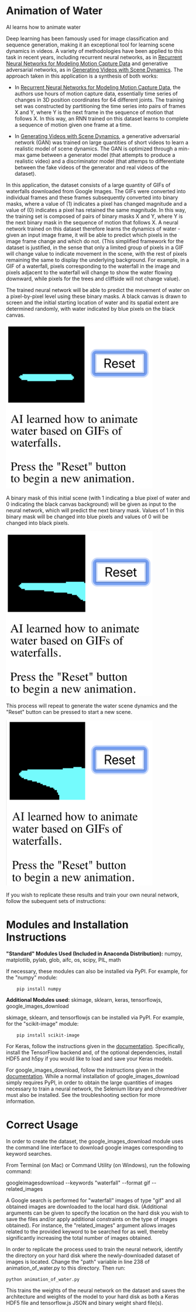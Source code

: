 Animation of Water
=========================

AI learns how to animate water

Deep learning has been famously used for image classification and sequence generation, making it an exceptional tool for learning scene dynamics in videos. A variety of methodologies have been applied to this task in recent years, including recurrent neural networks, as in [Recurrent Neural Networks for Modeling Motion Capture Data](https://www.eurasip.org/Proceedings/Eusipco/Eusipco2017/wpapers/DL2.pdf) and generative adversarial networks, as in [Generating Videos with Scene Dynamics](http://www.cs.columbia.edu/~vondrick/tinyvideo/). The approach taken in this application is a synthesis of both works:

- In [Recurrent Neural Networks for Modeling Motion Capture Data](https://www.eurasip.org/Proceedings/Eusipco/Eusipco2017/wpapers/DL2.pdf), the authors use hours of motion capture data, essentially time series of changes in 3D position coordinates for 64 different joints. The training set was constructed by partitioning the time series into pairs of frames X and Y, where Y is the next frame in the sequence of motion that follows X. In this way, an RNN trained on this dataset learns to complete a sequence of motion given one frame at a time. 

- In [Generating Videos with Scene Dynamics](http://www.cs.columbia.edu/~vondrick/tinyvideo/), a generative adversarial network (GAN) was trained on large quantities of short videos to learn a realistic model of scene dynamics. The GAN is optimized through a min-max game between a generator model (that attempts to produce a realistic video) and a discriminator model (that attemps to differentiate between the fake videos of the generator and real videos of the dataset). 

In this application, the dataset consists of a large quantity of GIFs of waterfalls downloaded from Google Images. The GIFs were converted into individual frames and these frames subsequently converted into binary masks, where a value of (1) indicates a pixel has changed magnitude and a value of (0) indicates a pixel has retained the same magnitude. In this way, the training set is composed of pairs of binary masks X and Y, where Y is the next binary mask in the sequence of motion that follows X. A neural network trained on this dataset therefore learns the dynamics of water - given an input image frame, it will be able to predict which pixels in the image frame change and which do not. (This simplified framework for the dataset is justified, in the sense that only a limited group of pixels in a GIF will change value to indicate movement in the scene, with the rest of pixels remaining the same to display the underlying background. For example, in a GIF of a waterfall, pixels corresponding to the waterfall in the image and pixels adjacent to the waterfall will change to show the water flowing downward, while pixels for the trees and cliffside will not change value). 

The trained neural network will be able to predict the movement of water on a pixel-by-pixel level using these binary masks. A black canvas is drawn to screen and the initial starting location of water and its spatial extent are determined randomly, with water indicated by blue pixels on the black canvas. 

<img src="https://github.com/cchinchristopherj/Animation-of-Water/blob/cchinchristopherj-patch-1/Images/animation1.png" width="400" height="450" />

A binary mask of this initial scene (with 1 indicating a blue pixel of water and 0 indicating the black canvas background) will be given as input to the neural network, which will predict the next binary mask. Values of 1 in this binary mask will be changed into blue pixels and values of 0 will be changed into black pixels. 

<img src="https://github.com/cchinchristopherj/Animation-of-Water/blob/cchinchristopherj-patch-1/Images/animation2.png" width="400" height="450" />

This process will repeat to generate the water scene dynamics and the "Reset" button can be pressed to start a new scene.

<img src="https://github.com/cchinchristopherj/Animation-of-Water/blob/cchinchristopherj-patch-1/Images/animationfinal.png" width="400" height="450" />    

If you wish to replicate these results and train your own neural network, follow the subequent sets of instructions: 

Modules and Installation Instructions
=========================

**"Standard" Modules Used (Included in Anaconda Distribution):** numpy, matplotlib, pylab, glob, aifc, os, scipy, PIL, math

If necessary, these modules can also be installed via PyPI. For example, for the "numpy" module: 

        pip install numpy

**Additional Modules used:** skimage, sklearn, keras, tensorflowjs, google_images_download

skimage, sklearn, and tensorflowjs can be installed via PyPI. For example, for the "scikit-image" module:

        pip install scikit-image

For Keras, follow the instructions given in the [documentation](https://keras.io/#installation). Specifically, install the TensorFlow backend and, of the optional dependencies, install HDF5 and h5py if you would like to load and save your Keras models. 

For google_images_download, follow the instructions given in the [documentation](https://github.com/hardikvasa/google-images-download). While a normal installation of google_images_download simply requires PyPI, in order to obtain the large quantities of images necessary to train a neural network, the Selenium library and chromedriver must also be installed. See the troubleshooting section for more information. 

Correct Usage
=========================

In order to create the dataset, the google_images_download module uses the command line interface to download google images corresponding to keyword searches.

From Terminal (on Mac) or Command Utility (on Windows), run the following command:

   googleimagesdownload --keywords "waterfall" --format gif --related_images

A Google search is performed for "waterfall" images of type "gif" and all obtained images are downloaded to the local hard disk. (Additional arguments can be given to specify the location on the hard disk you wish to save the files and/or apply additional constraints on the type of images obtained). For instance, the "related_images" argument allows images related to the provided keyword to be searched for as well, thereby significantly increasing the total number of images obtained.

In order to replicate the process used to train the neural network, identify the directory on your hard disk where the newly-downloaded dataset of images is located. Change the "path" variable in line 238 of animation_of_water.py to this directory. Then run:

    python animation_of_water.py
    
This trains the weights of the neural network on the dataset and saves the architecture and weights of the model to your hard disk as both a Keras HDF5 file and tensorflow.js JSON and binary weight shard file(s). 
